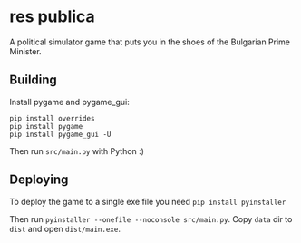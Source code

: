 # res publica

A political simulator game that puts you in the shoes of the Bulgarian Prime Minister. 

## Building

Install pygame and pygame_gui:

`pip install overrides`\
`pip install pygame`\
`pip install pygame_gui -U`

Then run `src/main.py` with Python :)

## Deploying

To deploy the game to a single exe file you need
`pip install pyinstaller`

Then run `pyinstaller --onefile --noconsole src/main.py`. Copy `data` dir to `dist` and open `dist/main.exe`.

